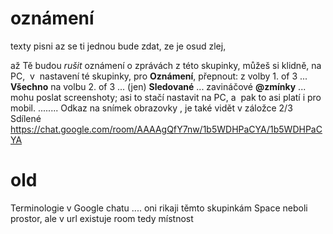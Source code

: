 
# oznámení

texty pisni
az se ti jednou bude zdat, ze je osud zlej,

až Tě budou *rušit* oznámení o zprávách z této skupinky, můžeš si klidně, na PC,  v  nastavení té skupinky, pro **Oznámení**, přepnout: z volby 1. of 3 ... **Všechno** na volbu 2. of 3 ... (jen) **Sledované** ... zavináčové **@zmínky** ... mohu poslat screenshoty; asi to stačí nastavit na PC, a  pak to asi platí i pro mobil.     ........ Odkaz na snímek obrazovky , je také vidět v záložce 2/3 Sdílené https://chat.google.com/room/AAAAgQfY7nw/1b5WDHPaCYA/1b5WDHPaCYA



# old

Terminologie v Google chatu .... oni rikaji těmto skupinkám Space neboli prostor, ale
v url
existuje room tedy místnost

